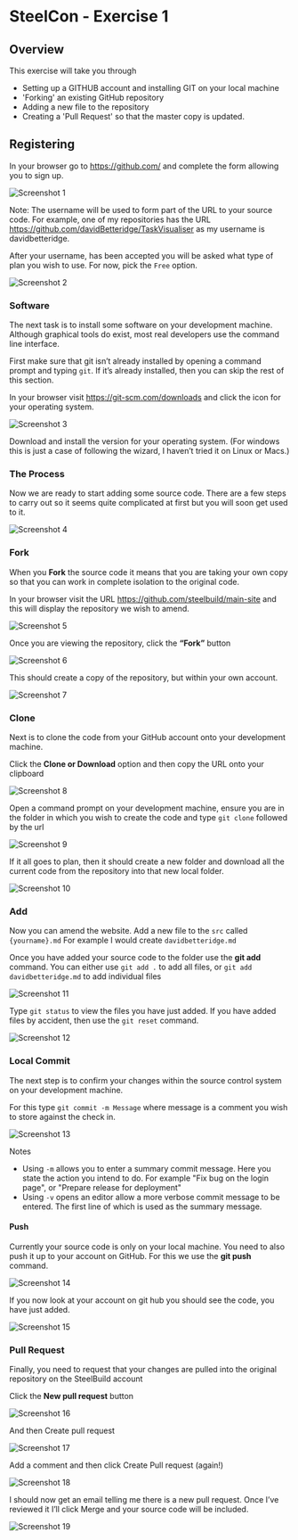 SteelCon - Exercise 1
==========

## Overview
This exercise will take you through
+ Setting up a GITHUB account and installing GIT on your local machine
+ 'Forking' an existing GitHub repository
+ Adding a new file to the repository
+ Creating a 'Pull Request' so that the master copy is updated.


## Registering
In your browser go to https://github.com/ and complete the form allowing you to sign up.

![Screenshot 1](share-your-code-1.png)

Note: The username will be used to form part of the URL to your source code.   For example, one of my repositories has the URL https://github.com/davidBetteridge/TaskVisualiser as my username is davidbetteridge.

After your username, has been accepted you will be asked what type of plan you wish to use.  For now, pick the `Free` option.

![Screenshot 2](share-your-code-2.png)


### Software

The next task is to install some software on your development machine.  Although graphical tools do exist, most real developers use the command line interface.

First make sure that git isn’t already installed by opening a command prompt and typing `git`.  If it’s already installed, then you can skip the rest of this section.

In your browser visit https://git-scm.com/downloads and click the icon for your operating system.

![Screenshot 3](share-your-code-3.png)

Download and install the version for your operating system.  (For windows this is just a case of following the wizard, I haven’t tried it on Linux or Macs.)

### The Process
Now we are ready to start adding some source code.  There are a few steps to carry out so it seems quite complicated at first but you will soon get used to it.

![Screenshot 4](share-your-code-4.png)

### Fork 
When you __Fork__ the source code it means that you are taking your own copy so that you can work in complete isolation to the original code.

In your browser visit the URL https://github.com/steelbuild/main-site and this will display the repository we wish to amend.

![Screenshot 5](share-your-code-5.png)

Once you are viewing the repository, click the **“Fork”** button

![Screenshot 6](share-your-code-6.png)

This should create a copy of the repository, but within your own account.

![Screenshot 7](share-your-code-7.png)
 
### Clone
Next is to clone the code from your GitHub account onto your development machine.

Click the **Clone or Download** option and then copy the URL onto your clipboard

![Screenshot 8](share-your-code-8.png)

Open a command prompt on your development machine, ensure you are in the folder in which you wish to create the code and type `git clone` followed by the url

![Screenshot 9](share-your-code-9.png)

If it all goes to plan, then it should create a new folder and download all the current code from the repository into that new local folder.

![Screenshot 10](share-your-code-10.png)

### Add

Now you can amend the website.  Add a new file to the `src` called `{yourname}.md`  For example I would create `davidbetteridge.md`

Once you have added your source code to the folder use the __git add__ command.   You can either use `git add .` to add all files,  or `git add davidbetteridge.md` to add individual files

![Screenshot 11](share-your-code-11.png)

Type `git status` to view the files you have just added.  If you have added files by accident, then use the `git reset` command.

![Screenshot 12](share-your-code-12.png)


### Local Commit
The next step is to confirm your changes within the source control system on your development machine.

For this type `git commit -m Message`  where message is a comment you wish to store against the check in.

![Screenshot 13](share-your-code-13.png)

Notes
+ Using `-m` allows you to enter a summary commit message.  Here you state the action you intend to do.  For example "Fix bug on the login page",  or "Prepare release for deployment"
+ Using `-v` opens an editor allow a more verbose commit message to be entered. The first line of which is used as the summary message.


#### Push
Currently your source code is only on your local machine.  You need to also push it up to your account on GitHub.  For this we use the __git push__ command.

![Screenshot 14](share-your-code-14.png)

If you now look at your account on git hub you should see the code, you have just added.

![Screenshot 15](share-your-code-15.png)

### Pull Request

Finally, you need to request that your changes are pulled into the original repository on the SteelBuild account

Click the __New pull request__ button

![Screenshot 16](share-your-code-16.png)

And then Create pull request

![Screenshot 17](share-your-code-17.png)

Add a comment and then click Create Pull request (again!)

![Screenshot 18](share-your-code-18.png)

I should now get an email telling me there is a new pull request.  Once I’ve reviewed it I’ll click Merge and your source code will be included.

![Screenshot 19](share-your-code-19.png)